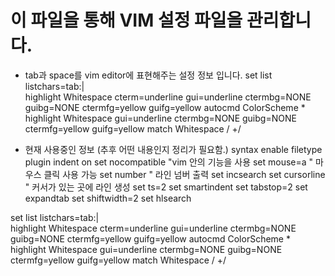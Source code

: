 # 이 파일을 통해 VIM 설정 파일을 관리합니다.

- tab과 space를 vim editor에 표현해주는 설정 정보 입니다.
set list listchars=tab:\|\
highlight Whitespace cterm=underline gui=underline ctermbg=NONE guibg=NONE ctermfg=yellow guifg=yellow
autocmd ColorScheme * highlight Whitespace gui=underline ctermbg=NONE guibg=NONE ctermfg=yellow guifg=yellow
match Whitespace /  \+/

- 현재 사용중인 정보 (추후 어떤 내용인지 정리가 필요함.)
syntax enable
filetype plugin indent on
set nocompatible "vim 안의 기능을 사용
set mouse=a " 마우스 클릭 사용 가능
set number  " 라인 넘버 출력
set incsearch
set cursorline " 커서가 있는 곳에 라인 생성
set ts=2
set smartindent
set tabstop=2
set expandtab
set shiftwidth=2
set hlsearch

set list listchars=tab:\|\
highlight Whitespace cterm=underline gui=underline ctermbg=NONE guibg=NONE ctermfg=yellow guifg=yellow
autocmd ColorScheme * highlight Whitespace gui=underline ctermbg=NONE guibg=NONE ctermfg=yellow guifg=yellow
match Whitespace /  \+/
